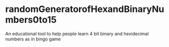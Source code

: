 # randomGeneratorofHexandBinaryNumbers0to15
An educational tool to help people learn 4 bit binary and hexidecimal numbers as in bingo game
